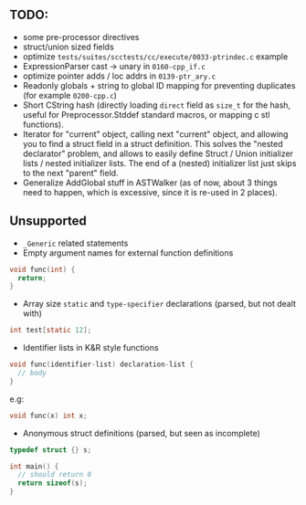 ## TODO:
 - some pre-processor directives
 - struct/union sized fields
 - optimize `tests/suites/scctests/cc/execute/0033-ptrindec.c` example
 - ExpressionParser cast -> unary in `0160-cpp_if.c`
 - optimize pointer adds / loc addrs in `0139-ptr_ary.c`
 - Readonly globals + string to global ID mapping for preventing duplicates (for example `0200-cpp.c`)
 - Short CString hash (directly loading `direct` field as `size_t` for the hash, useful for Preprocessor.Stddef standard macros, or mapping c stl functions).
 - Iterator for "current" object, calling next "current" object, and allowing you to find a struct field in a struct definition. This solves the "nested declarator" problem, and allows to easily define Struct / Union initializer lists / nested initializer lists. The end of a (nested) initializer list just skips to the next "parent" field.
 - Generalize AddGlobal stuff in ASTWalker (as of now, about 3 things need to happen, which is excessive, since it is re-used in 2 places).
   
## Unsupported
 - `_Generic` related statements
 - Empty argument names for external function definitions
```C
void func(int) {
  return;
}
```
 - Array size `static` and `type-specifier` declarations (parsed, but not dealt with)
```C
int test[static 12];
```
 - Identifier lists in K&R style functions
```C
void func(identifier-list) declaration-list {
  // body
}
```
e.g:
```C
void func(x) int x;
```
 - Anonymous struct definitions (parsed, but seen as incomplete)
```C
typedef struct {} s;

int main() {
  // should return 0  
  return sizeof(s);
}
```